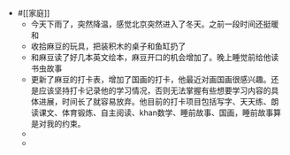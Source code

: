 - #[[家庭]]
    - 今天下雨了，突然降温，感觉北京突然进入了冬天。之前一段时间还挺暖和
    - 收拾麻豆的玩具，把装积木的桌子和鱼缸扔了
    - 和麻豆读了好几本英文绘本，麻豆开口的机会增加了。晚上睡觉前给他读书虫故事
    - 更新了麻豆的打卡表，增加了国画的打卡，他最近对画国画很感兴趣。还是应该坚持打卡记录他的学习情况，否则无法掌握有些想要学习内容的具体进展，时间长了就容易放弃。他目前的打卡项目包括写字、天天练、朗读课文、体育锻炼、自主阅读、khan数学、睡前故事、国画，睡前故事算是对我的约束。
    - 
    - 

